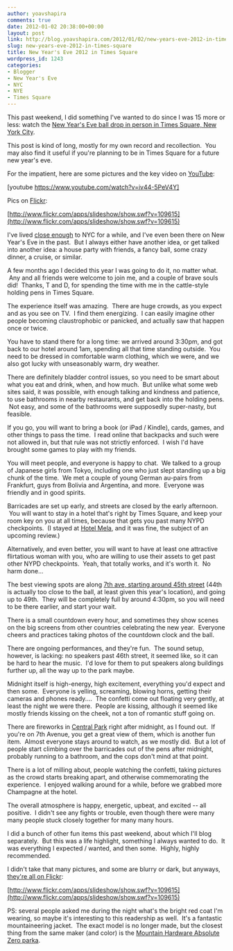 ```yaml
---
author: yoavshapira
comments: true
date: 2012-01-02 20:38:00+00:00
layout: post
link: http://blog.yoavshapira.com/2012/01/02/new-years-eve-2012-in-times-square/
slug: new-years-eve-2012-in-times-square
title: New Year's Eve 2012 in Times Square
wordpress_id: 1243
categories:
- Blogger
- New Year's Eve
- NYC
- NYE
- Times Square
---
```


This past weekend, I did something I've wanted to do since I was 15 more or less: watch the [New Year's Eve ball drop in person in Times Square, New York City](http://www.timessquarenyc.org/new-years-eve/index.aspx).  
  
This post is kind of long, mostly for my own record and recollection.  You may also find it useful if you're planning to be in Times Square for a future new year's eve.  
  
For the impatient, here are some pictures and the key video on [YouTube](http://youtu.be/iv44-5PeV4Y):  
  


[youtube https://www.youtube.com/watch?v=iv44-5PeV4Y]

  


  


Pics on [Flickr](http://www.flickr.com/photos/yoavshapira/sets/72157628675016279/):

  


[http://www.flickr.com/apps/slideshow/show.swf?v=109615](http://www.flickr.com/apps/slideshow/show.swf?v=109615)

  
I've lived [close enough](http://www.waitingfornextyear.com/2011/06/city-of-champions-boston-scores-again/) to NYC for a while, and I've even been there on New Year's Eve in the past.  But I always either have another idea, or get talked into another idea: a house party with friends, a fancy ball, some crazy dinner, a cruise, or similar.   
  
A few months ago I decided this year I was going to do it, no matter what.  Any and all friends were welcome to join me, and a couple of brave souls did!  Thanks, T and D, for spending the time with me in the cattle-style holding pens in Times Square.  
  
The experience itself was amazing.  There are huge crowds, as you expect and as you see on TV.  I find them energizing.  I can easily imagine other people becoming claustrophobic or panicked, and actually saw that happen once or twice.  
  
You have to stand there for a long time: we arrived around 3:30pm, and got back to our hotel around 1am, spending all that time standing outside.  You need to be dressed in comfortable warm clothing, which we were, and we also got lucky with unseasonably warm, dry weather.  
  
There are definitely bladder control issues, so you need to be smart about what you eat and drink, when, and how much.  But unlike what some web sites said, it was possible, with enough talking and kindness and patience, to use bathrooms in nearby restaurants, and get back into the holding pens.  Not easy, and some of the bathrooms were supposedly super-nasty, but feasible.  
  
If you go, you will want to bring a book (or iPad / Kindle), cards, games, and other things to pass the time.  I read online that backpacks and such were not allowed in, but that rule was not strictly enforced.  I wish I'd have brought some games to play with my friends.  
  
You will meet people, and everyone is happy to chat.  We talked to a group of Japanese girls from Tokyo, including one who just slept standing up a big chunk of the time.  We met a couple of young German au-pairs from Frankfurt, guys from Bolivia and Argentina, and more.  Everyone was friendly and in good spirits.  
  
Barricades are set up early, and streets are closed by the early afternoon.  You will want to stay in a hotel that's right by Times Square, and keep your room key on you at all times, because that gets you past many NYPD checkpoints.  (I stayed at [Hotel Mela](http://www.hotelmela.com/), and it was fine, the subject of an upcoming review.)  
  
Alternatively, and even better, you will want to have at least one attractive flirtatious woman with you, who are willing to use their assets to get past other NYPD checkpoints.  Yeah, that totally works, and it's worth it.  No harm done...  
  
The best viewing spots are along [7th ave, starting around 45th street](http://g.co/maps/n5vk9) (44th is actually too close to the ball, at least given this year's location), and going up to 49th.  They will be completely full by around 4:30pm, so you will need to be there earlier, and start your wait.  
  
There is a small countdown every hour, and sometimes they show scenes on the big screens from other countries celebrating the new year.  Everyone cheers and practices taking photos of the countdown clock and the ball.  
  
There are ongoing performances, and they're fun.  The sound setup, however, is lacking: no speakers past 46th street, it seemed like, so it can be hard to hear the music.  I'd love for them to put speakers along buildings further up, all the way up to the park maybe.  
  
Midnight itself is high-energy, high excitement, everything you'd expect and then some.  Everyone is yelling, screaming, blowing horns, getting their cameras and phones ready....  The confetti come out floating very gently, at least the night we were there.  People are kissing, although it seemed like mostly friends kissing on the cheek, not a ton of romantic stuff going on.  
  
There are fireworks in [Central Park](http://www.centralparknyc.org/) right after midnight, as I found out.  If you're on 7th Avenue, you get a great view of them, which is another fun item.  Almost everyone stays around to watch, as we mostly did.  But a lot of people start climbing over the barricades out of the pens after midnight, probably running to a bathroom, and the cops don't mind at that point.  
  
There is a lot of milling about, people watching the confetti, taking pictures as the crowd starts breaking apart, and otherwise commemorating the experience.  I enjoyed walking around for a while, before we grabbed more Champagne at the hotel.  
  
The overall atmosphere is happy, energetic, upbeat, and excited -- all positive.  I didn't see any fights or trouble, even though there were many many people stuck closely together for many many hours.  
  
I did a bunch of other fun items this past weekend, about which I'll blog separately.  But this was a life highlight, something I always wanted to do.  It was everything I expected / wanted, and then some.  Highly, highly recommended.  
  
I didn't take that many pictures, and some are blurry or dark, but anyways, [they're all on Flickr](http://www.flickr.com/photos/yoavshapira/sets/72157628675016279/):  


  


[http://www.flickr.com/apps/slideshow/show.swf?v=109615](http://www.flickr.com/apps/slideshow/show.swf?v=109615)

  


PS: several people asked me during the night what's the bright red coat I'm wearing, so maybe it's interesting to this readership as well.  It's a fantastic mountaineering jacket.  The exact model is no longer made, but the closest thing from the same maker (and color) is the [Mountain Hardware Absolute Zero parka](http://www.mountainhardwear.com/Men's-Absolute-Zero%E2%84%A2-Parka/OM1240,default,pd.html).
